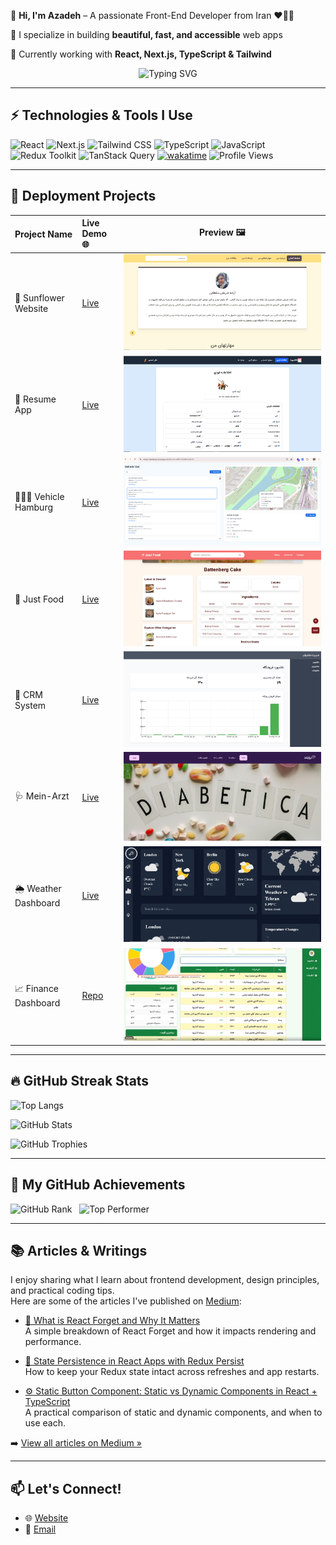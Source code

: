 
<div align="left">


🌻 **Hi, I'm Azadeh** – A passionate Front-End Developer from Iran ❤️🤍💚

🎯 I specialize in building **beautiful, fast, and accessible** web apps  

🚀 Currently working with **React, Next.js, TypeScript & Tailwind**

</div>

<p align="center">
  <img src="https://readme-typing-svg.herokuapp.com?font=Fira+Code&size=22&pause=1000&color=F75C7E&center=true&vCenter=true&width=440&height=45&lines=Front-end+Developer;React+%7C+Next.js+%7C+TypeScript;Always+Learning+and+Building" alt="Typing SVG" />
</p>

---

## ⚡ Technologies & Tools I Use
![React](https://img.shields.io/badge/-React-61DAFB?style=plastic&logo=react&logoColor=white&labelColor=20232a)
![Next.js](https://img.shields.io/badge/-Next.js-000000?style=plastic&logo=nextdotjs&logoColor=white&labelColor=333)
![Tailwind CSS](https://img.shields.io/badge/-Tailwind%20CSS-06B6D4?style=plastic&logo=tailwind-css&logoColor=white&labelColor=1E293B)
![TypeScript](https://img.shields.io/badge/-TypeScript-3178C6?style=plastic&logo=typescript&logoColor=white&labelColor=1E293B)
![JavaScript](https://img.shields.io/badge/-JavaScript-F7DF1E?style=plastic&logo=javascript&logoColor=black&labelColor=323330)
![Redux Toolkit](https://img.shields.io/badge/Redux%20Toolkit-764ABC?style=plastic&logo=redux&logoColor=white&labelColor=3E275B)
![TanStack Query](https://img.shields.io/badge/TanStack%20Query-FF4154?style=plastic&logo=react-query&logoColor=white&labelColor=8B0000)
[![wakatime](https://wakatime.com/badge/user/2166a209-70a3-47e3-b489-2fee9badf155.svg)](https://wakatime.com/@2166a209-70a3-47e3-b489-2fee9badf155)
![Profile Views](https://komarev.com/ghpvc/?username=frau-azadeh&color=8A2BE2&style=plastic)

---

## 🚀 Deployment Projects

<div align="center" style="width: 100%;">

<table style="width: 100%;">
  <thead>
    <tr>
      <th align="left">Project Name</th>
      <th align="left">Live Demo 🌐</th>
      <th align="center">Preview 🖼️</th>
    </tr>
  </thead>
  <tbody>
    <tr>
      <td>🌻 Sunflower Website</td>
      <td><a href="https://sunflower-dev.com">Live</a></td>
      <td><img src="https://github.com/frau-azadeh/sunflowerdev/blob/main/aboutme.png" width="100%"/></td>
    </tr>
    <tr>
      <td>📄 Resume App</td>
      <td><a href="https://resume-app-swart.vercel.app/">Live</a></td>
      <td><img src="https://raw.githubusercontent.com/frau-azadeh/resume-app/master/public/information.png" width="100%"/></td>
    </tr>
    <tr>
      <td>📍🇩🇪 Vehicle Hamburg</td>
      <td><a href="https://vehicle-hamburg.vercel.app">Live</a></td>
      <td><img src="https://github.com/frau-azadeh/sunflowerdev/blob/main/vehicles.png" width="100%"/></td>
    </tr>
    <tr>
      <td>🍔 Just Food</td>
      <td><a href="https://just-food5.vercel.app/">Live</a></td>
      <td><img src="https://github.com/frau-azadeh/just-food/blob/master/desk-article.png" width="100%"/></td>
    </tr>
    <tr>
      <td>🏢 CRM System</td>
      <td><a href="https://crm-rho-henna.vercel.app/">Live</a></td>
      <td><img src="https://github.com/frau-azadeh/crm/blob/master/crm.png" width="100%"/></td>
    </tr>
    <tr>
      <td>🩺 Mein-Arzt</td>
      <td><a href="https://mein-arzt.vercel.app/">Live</a></td>
      <td><img src="https://github.com/frau-azadeh/sunflowerdev/blob/main/diabland.png" width="100%"/></td>
    </tr>
    <tr>
      <td>🌦️ Weather Dashboard</td>
      <td><a href="https://weather-ashy-three-72.vercel.app/">Live</a></td>
      <td><img src="https://github.com/frau-azadeh/dashboard-weather/blob/master/desk-weather.png" width="100%"/></td>
    </tr>
    <tr>
      <td>📈 Finance Dashboard</td>
      <td><a href="https://github.com/frau-azadeh/finance-bourse">Repo</a></td>
      <td><img src="https://github.com/frau-azadeh/finance-bourse/blob/master/dashboard.png" width="100%"/></td>
    </tr>
  </tbody>
</table>

</div>


---

## 🔥 GitHub Streak Stats
![Top Langs](https://github-readme-stats.vercel.app/api/top-langs/?username=frau-azadeh&theme=radical)

![GitHub Stats](https://github-readme-stats.vercel.app/api?username=frau-azadeh&show_icons=true&theme=radical&show=reviews,discussions_started,discussions_answered,prs_merged,prs_merged_percentage)

![GitHub Trophies](https://github-profile-trophy.vercel.app/?username=frau-azadeh&theme=radical)

---

## 🏅 My GitHub Achievements

![GitHub Rank](https://img.shields.io/badge/GitHub%20Rank-7th%20in%20Iran-%237f3fbf?style=flat&logo=github&logoColor=white)
&nbsp;
![Top Performer](https://img.shields.io/badge/Public%20+%20Private%20Contributions-Top%20Performer%20🔥-e63946?style=flat&logo=github&logoColor=white)

---

## 📚 Articles & Writings

I enjoy sharing what I learn about frontend development, design principles, and practical coding tips.  
Here are some of the articles I've published on [Medium](https://medium.com/@designweb.azadeh):

- [🧠 What is React Forget and Why It Matters](https://medium.com/@designweb.azadeh/what-is-react-forget-and-why-it-matters-7a9823e0877f)  
  A simple breakdown of React Forget and how it impacts rendering and performance.

- [🔄 State Persistence in React Apps with Redux Persist](https://medium.com/@designweb.azadeh/state-persistence-in-react-apps-with-redux-persist-37a29f5c8fd1)  
  How to keep your Redux state intact across refreshes and app restarts.

- [⚙️ Static Button Component: Static vs Dynamic Components in React + TypeScript](https://medium.com/@designweb.azadeh/static-button-componentstatic-vs-dynamic-components-in-react-and-typescript-29a0c09e1f49)  
  A practical comparison of static and dynamic components, and when to use each.

➡️ [View all articles on Medium »](https://medium.com/@designweb.azadeh)

---

## 📫 Let's Connect!

- 🌐 [Website](https://sunflower-dev.com)
- 📧 [Email](designweb.azadeh@gmail.com)

